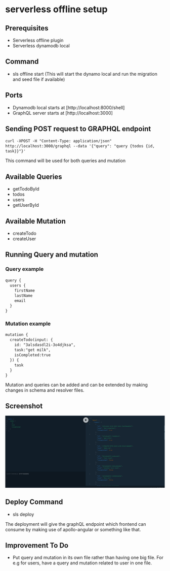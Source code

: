 # serverless offline setup

## Prerequisites
- Serverless offline plugin
- Serverless dynamodb local

## Command
- sls offline start (This will start the dynamo local and run the migration and seed file if available)

## Ports 
- Dynamodb local starts at [http://localhost:8000/shell]
- GraphQL server starts at [http://localhost:3000]

## Sending POST request to GRAPHQL endpoint
```
curl -XPOST -H "Content-Type: application/json" http://localhost:3000/graphql --data '{"query": "query {todos {id, task}}"}'
```
This command will be used for both queries and mutation

## Available Queries 
- getTodoById
- todos
- users
- getUserById 


## Available Mutation
- createTodo
- createUser


## Running Query and mutation

### Query example

```
query {
  users {
    firstName
    lastName
    email
  }
}
```


### Mutation example

```
mutation {
  createTodo(input: {
    id: "3alsdasdl2i-3o4djksa",
    task:"get milk",
    isCompleted:true
  }) {
    task
  }
}
```
Mutation and queries can be added and can be extended by making changes in schema and resolver files. 

## Screenshot
![GraphQL Playground](https://raw.githubusercontent.com/marleysidapple/local-serverless/master/Screen%20Shot%202020-03-03%20at%2012.12.11%20pm.png)


## Deploy Command 
- sls deploy

The deployment will give the graphQL endpoint which frontend can consume by making use of apollo-angular or something like that. 


## Improvement To Do
- Put query and mutation in its own file rather than having one big file. For e.g for users, have a query and mutation related to user in one file. 
